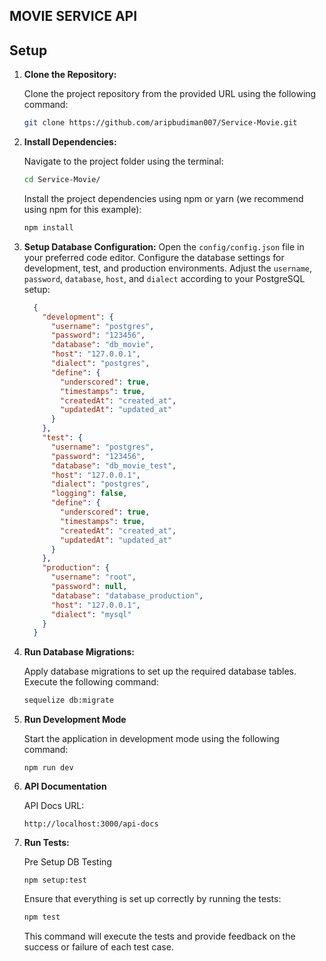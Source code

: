 ## MOVIE SERVICE API

## Setup
1. **Clone the Repository:**

    Clone the project repository from the provided URL using the following command:
    ```bash 
    git clone https://github.com/aripbudiman007/Service-Movie.git
    ```
2. **Install Dependencies:**

    Navigate to the project folder using the terminal:
    ```bash
    cd Service-Movie/
    ```
    Install the project dependencies using npm or yarn (we recommend using npm for this example):
    ```bash
    npm install
    ```
3. **Setup Database Configuration:**
    Open the `config/config.json` file in your preferred code editor. Configure the database settings for development, test, and production environments. Adjust the `username`, `password`, `database`, `host`, and `dialect` according to your PostgreSQL setup:
    ```json
      {
        "development": {
          "username": "postgres",
          "password": "123456",
          "database": "db_movie",
          "host": "127.0.0.1",
          "dialect": "postgres",
          "define": {
            "underscored": true,
            "timestamps": true,
            "createdAt": "created_at",
            "updatedAt": "updated_at"
          }
        },
        "test": {
          "username": "postgres",
          "password": "123456",
          "database": "db_movie_test",
          "host": "127.0.0.1",
          "dialect": "postgres",
          "logging": false,
          "define": {
            "underscored": true,
            "timestamps": true,
            "createdAt": "created_at",
            "updatedAt": "updated_at"
          }
        },
        "production": {
          "username": "root",
          "password": null,
          "database": "database_production",
          "host": "127.0.0.1",
          "dialect": "mysql"
        }
      }
    ```
4. **Run Database Migrations:**

    Apply database migrations to set up the required database tables. Execute the following command:
    ```bash
    sequelize db:migrate
    ```
5. **Run Development Mode**
    
    Start the application in development mode using the following command:
    ```
    npm run dev
    ```

6. **API Documentation**

    API Docs URL:
    ```
    http://localhost:3000/api-docs
    ```    

7. **Run Tests:**

    Pre Setup DB Testing
    ```
    npm setup:test
    ```

    Ensure that everything is set up correctly by running the tests:
    ```bash
    npm test
    ```
    This command will execute the tests and provide feedback on the success or failure of each test case.
